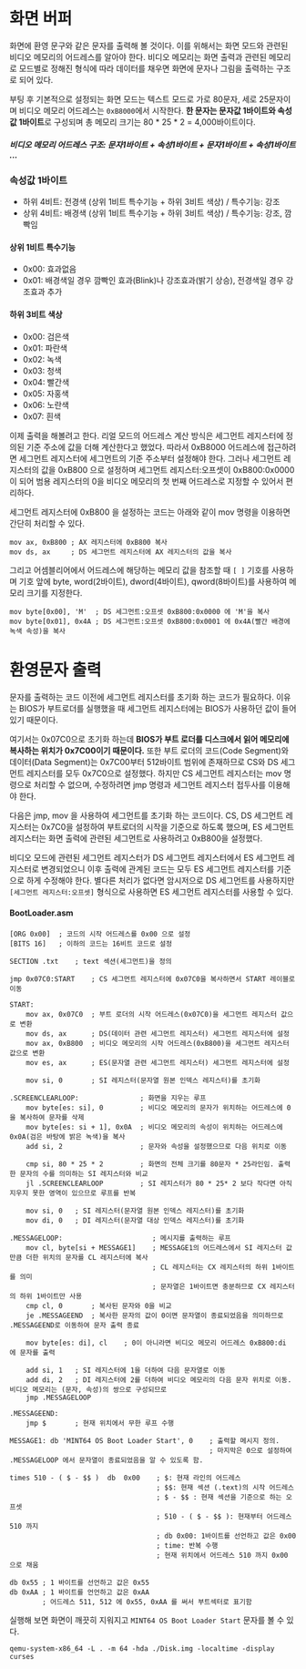 # 화면 버퍼

화면에 환영 문구와 같은 문자를 출력해 볼 것이다. 이를 위해서는 화면 모드와 관련된 비디오 메모리의 어드레스를 알아야 한다. 비디오 메모리는 화면 출력과 관련된 메모리로 모드별로 정해진 형식에 따라 데이터를 채우면 화면에 문자나 그림을 출력하는 구조로 되어 있다.

부팅 후 기본적으로 설정되는 화면 모드는 텍스트 모드로 가로 80문자, 세로 25문자이며 비디오 메모리 어드레스는 `0xB8000`에서 시작한다. **한 문자는 문자값 1바이트와 속성값 1바이트**로 구성되며 총 메모리 크기는 80 * 25 * 2 = 4,000바이트이다.

##### 비디오 메모리 어드레스 구조: 문자1바이트 + 속성1바이트 + 문자1바이트 + 속성1바이트 ...

### 속성값 1바이트

- 하위 4비트: 전경색 (상위 1비트 특수기능 + 하위 3비트 색상) / 특수기능: 강조
- 상위 4비트: 배경색 (상위 1비트 특수기능 + 하위 3비트 색상) / 특수기능: 강조, 깜빡임

#### 상위 1비트 특수기능

- 0x00: 효과없음
- 0x01: 배경색일 경우 깜빡인 효과(Blink)나 강조효과(밝기 상승), 전경색일 경우 강조효과 추가

#### 하위 3비트 색상

- 0x00: 검은색
- 0x01: 파란색
- 0x02: 녹색
- 0x03: 청색
- 0x04: 빨간색
- 0x05: 자홍색
- 0x06: 노란색
- 0x07: 흰색

이제 출력을 해볼려고 한다. 리얼 모드의 어드레스 계산 방식은 세그먼트 레지스터에 정의된 기준 주소에 값을 더해 계산한다고 했었다. 따라서 0xB8000 어드레스에 접근하려면
세그먼트 레지스터에 세그먼트의 기준 주소부터 설정해야 한다. 그러나 세그먼트 레지스터의 값을 0xB800 으로 설정하며 세그먼트 레지스터:오프셋이 0xB800:0x0000 이 되어 범용 레지스터의 0을 비디오 메모리의 첫 번째 어드레스로 지정할 수 있어서 편리하다.

세그먼트 레지스터에 0xB800 을 설정하는 코드는 아래와 같이 mov 명령을 이용하면 간단히 처리할 수 있다.

```
mov ax, 0xB800 ; AX 레지스터에 0xB800 복사
mov ds, ax     ; DS 세그먼트 레지스터에 AX 레지스터의 값을 복사
```

그리고 어셈블리어에서 어드레스에 해당하는 메모리 값을 참조할 때 `[ ]` 기호를 사용하며 기호 앞에 byte, word(2바이트), dword(4바이트), qword(8바이트)를 사용하여 메모리 크기를 지정한다.

```
mov byte[0x00], 'M'  ; DS 세그먼트:오프셋 0xB800:0x0000 에 'M'을 복사
mov byte[0x01], 0x4A ; DS 세그먼트:오프셋 0xB800:0x0001 에 0x4A(빨간 배경에 녹색 속성)을 복사
```

# 환영문자 출력

문자를 출력하는 코드 이전에 세그먼트 레지스터를 초기화 하는 코드가 필요하다. 이유는 BIOS가 부트로더를 실행했을 때 세그먼트 레지스터에는 BIOS가 사용하던 값이 들어있기 때문이다.

여기서는 0x07C0으로 초기화 하는데 **BIOS가 부트 로더를 디스크에서 읽어 메모리에 복사하는 위치가 0x7C00이기 때문이다.** 또한 부트 로더의 코드(Code Segment)와 데이터(Data Segment)는 0x7C00부터 512바이트 범위에 존재하므로 CS와 DS 세그먼트 레지스터를 모두 0x7C0으로 설정했다. 하지만 CS 세그먼트 레지스터는 mov 명령으로 처리할 수 없으며, 수정하려면 jmp 명령과 세그먼트 레지스터 접두사를 이용해야 한다. 

다음은 jmp, mov 을 사용하여 세그먼트를 초기화 하는 코드이다. CS, DS 세그먼트 레지스터는 0x7C0을 설정하여 부트로더의 시작을 기준으로 하도록 했으며, ES 세그먼트 레지스터는 화면 출력에 관련된 세그먼트로 사용하려고 0xB800을 설정했다. 

비디오 모드에 관련된 세그먼트 레지스터가 DS 세그먼트 레지스터에서 ES 세그먼트 레지스터로 변경되었으니 이후 출력에 관계된 코드는 모두 ES 세그먼트 레지스터를 기준으로 하게 수정해야 한다. 별다른 처리가 없다면 암시저으로 DS 세그먼트를 사용하지만 `[세그먼트 레지스터:오프셋]` 형식으로 사용하면 ES 세그먼트 레지스터를 사용할 수 있다.

#### BootLoader.asm
```
[ORG 0x00]  ; 코드의 시작 어드레스를 0x00 으로 설정
[BITS 16]   ; 이하의 코드는 16비트 코드로 설정

SECTION .txt    ; text 섹션(세그먼트)을 정의

jmp 0x07C0:START    ; CS 세그먼트 레지스터에 0x07C0을 복사하면서 START 레이블로 이동

START:
    mov ax, 0x07C0  ; 부트 로더의 시작 어드레스(0x07C0)을 세그먼트 레지스터 값으로 변환
    mov ds, ax      ; DS(데이터 관련 세그먼트 레지스터) 세그먼트 레지스터에 설정
    mov ax, 0xB800  ; 비디오 메모리의 시작 어드레스(0xB800)을 세그먼트 레지스터 값으로 변환
    mov es, ax      ; ES(문자열 관련 세그먼트 레지스터) 세그먼트 레지스터에 설정

    mov si, 0       ; SI 레지스터(문자열 원본 인덱스 레지스터)를 초기화

.SCREENCLEARLOOP:               ; 화면을 지우는 루프
    mov byte[es: si], 0         ; 비디오 메모리의 문자가 위치하는 어드레스에 0을 복사하여 문자를 삭제
    mov byte[es: si + 1], 0x0A  ; 비디오 메모리의 속성이 위치하는 어드레스에 0x0A(검은 바탕에 밝은 녹색)을 복사
    add si, 2                   ; 문자와 속성을 설정했으므로 다음 위치로 이동

    cmp si, 80 * 25 * 2         ; 화면의 전체 크기를 80문자 * 25라인임. 출력한 문자의 수를 의미하는 SI 레지스터와 비교
    jl .SCREENCLEARLOOP         ; SI 레지스터가 80 * 25* 2 보다 작다면 아직 지우지 못한 영역이 있으므로 루프를 반복

    mov si, 0   ; SI 레지스터(문자열 원본 인덱스 레지스터)를 초기화
    mov di, 0   ; DI 레지스터(문자열 대상 인덱스 레지스터)를 초기화

.MESSAGELOOP:                      ; 메시지를 출력하는 루프
    mov cl, byte[si + MESSAGE1]    ; MESSAGE1의 어드레스에서 SI 레지스터 값만큼 더한 위치의 문자를 CL 레지스터에 복사
                                   ; CL 레지스터는 CX 레지스터의 하위 1바이트를 의미
                                   ; 문자열은 1바이트면 충분하므로 CX 레지스터의 하위 1바이트만 사용
    cmp cl, 0       ; 복사된 문자와 0을 비교
    je .MESSAGEEND  ; 복사한 문자의 값이 0이면 문자열이 종료되었음을 의미하므로 .MESSAGEEND로 이동하여 문자 출력 종료

    mov byte[es: di], cl    ; 0이 아니라면 비디오 메모리 어드레스 0xB800:di 에 문자를 출력

    add si, 1   ; SI 레지스터에 1을 더하여 다음 문자열로 이동
    add di, 2   ; DI 레지스터에 2를 더하여 비디오 메모리의 다음 문자 위치로 이동. 비디오 메모리는 (문자, 속성)의 쌍으로 구성되므로
    jmp .MESSAGELOOP

.MESSAGEEND:
    jmp $       ; 현재 위치에서 무한 루프 수행

MESSAGE1: db 'MINT64 OS Boot Loader Start', 0    ; 출력할 메시지 정의.
                                                 ; 마지막은 0으로 설정하여 .MESSAGELOOP 에서 문자열이 종료되었음을 알 수 있도록 함.

times 510 - ( $ - $$ )  db  0x00    ; $: 현재 라인의 어드레스
                                    ; $$: 현재 섹션 (.text)의 시작 어드레스
                                    ; $ - $$ : 현재 섹션을 기준으로 하는 오프셋
                                    ; 510 - ( $ - $$ ): 현재부터 어드레스 510 까지
                                    ; db 0x00: 1바이트를 선언하고 값은 0x00
                                    ; time: 반복 수행
                                    ; 현재 위치에서 어드레스 510 까지 0x00 으로 채움

db 0x55 ; 1 바이트를 선언하고 값은 0x55
db 0xAA ; 1 바이트를 언언하고 값은 0xAA
        ; 어드레스 511, 512 에 0x55, 0xAA 를 써서 부트섹터로 표기함
```

실행해 보면 화면이 깨끗히 지워지고 `MINT64 OS Boot Loader Start` 문자를 볼 수 있다.

```
qemu-system-x86_64 -L . -m 64 -hda ./Disk.img -localtime -display curses
```

